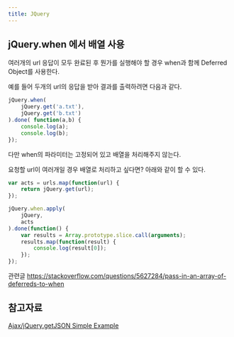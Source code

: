 ```yaml
---
title: JQuery
---
```

## jQuery.when 에서 배열 사용

여러개의 url 응답이 모두 완료된 후 뭔가를 실행해야 할 경우 when과 함께 Deferred Object를 사용한다.

예를 들어 두개의 url의 응답을 받아 결과를 출력하려면 다음과 같다.

```javascript
jQuery.when( 
    jQuery.get('a.txt'), 
    jQuery.get('b.txt') 
).done( function(a,b) {
    console.log(a);
    console.log(b);
});
```

다만 when의 파라미터는 고정되어 있고 배열을 처리해주지 않는다.

요청할 url이 여러개일 경우 배열로 처리하고 싶다면? 아래와 같이 할 수 있다.

```javascript
var acts = urls.map(function(url) {
    return jQuery.get(url);
});

jQuery.when.apply(
    jQuery,
    acts
).done(function() {
    var results = Array.prototype.slice.call(arguments);
    results.map(function(result) {
        console.log(result[0]);
    });
});
```

관련글 <https://stackoverflow.com/questions/5627284/pass-in-an-array-of-deferreds-to-when>


## 참고자료

[Ajax/jQuery.getJSON Simple Example](https://www.sitepoint.com/ajaxjquery-getjson-simple-example/)